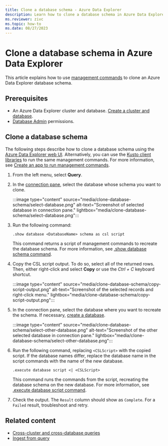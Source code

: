 ```yaml
---
title: Clone a database schema - Azure Data Explorer
description: Learn how to clone a database schema in Azure Data Explorer.
ms.reviewer: zivc
ms.topic: how-to
ms.date: 08/27/2023
---
```


# Clone a database schema in Azure Data Explorer

This article explains how to use [management commands](kusto/management/index.md) to clone an Azure Data Explorer database schema.

## Prerequisites

* An Azure Data Explorer cluster and database. [Create a cluster and database](create-cluster-and-database.md).
* [Database Admin](kusto/access-control/role-based-access-control.md) permissions.

## Clone a database schema

The following steps describe how to clone a database schema using the [Azure Data Explorer web UI](https://dataexplorer.azure.com/). Alternatively, you can use the [Kusto client libraries](kusto/api/client-libraries.md) to run the same management commands. For more information, see [Create an app to run management commands](kusto/api/get-started/app-management-commands.md).

1. From the left menu, select **Query**.
1. In the [connection pane](web-ui-query-overview.md#view-clusters-and-databases), select the database whose schema you want to clone.

    :::image type="content" source="media/clone-database-schema/select-database.png" alt-text="Screenshot of selected database in connection pane." lightbox="media/clone-database-schema/select-database.png":::
    
1. Run the following command:

    ```kusto
    .show database <DatabaseName> schema as csl script
    ```

    This command returns a script of management commands to recreate the database schema. For more information, see [.show database schema command](kusto/management/show-schema-database.md#show-database-schema-as-csl-script).

1. Copy the CSL script output. To do so, select all of the returned rows. Then, either right-click and select **Copy** or use the *Ctrl + C* keyboard shortcut.

    :::image type="content" source="media/clone-database-schema/copy-script-output.png" alt-text="Screenshot of the selected records and right-click menu." lightbox="media/clone-database-schema/copy-script-output.png":::

1. In the connection pane, select the database where you want to recreate the schema. If necessary, [create a database](create-cluster-and-database.md#create-a-database).

    :::image type="content" source="media/clone-database-schema/select-other-database.png" alt-text="Screenshot of the other selected database in connection pane." lightbox="media/clone-database-schema/select-other-database.png":::

1. Run the following command, replacing `<CSLScript>` with the copied script. If the database names differ, replace the database name in the script commands with the name of the new database.

    ```kusto
    .execute database script <| <CSLScript>
    ```

    This command runs the commands from the script, recreating the database schema on the new database. For more information, see [.execute database script command](kusto/management/execute-database-script.md).

1. Check the output. The `Result` column should show as `Complete`. For a `Failed` result, troubleshoot and retry.

## Related content

* [Cross-cluster and cross-database queries](kusto/query/cross-cluster-or-database-queries.md)
* [Ingest from query](kusto/management/data-ingestion/ingest-from-query.md)
